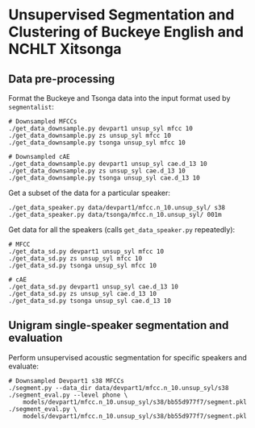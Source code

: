 Unsupervised Segmentation and Clustering of Buckeye English and NCHLT Xitsonga
==============================================================================

Data pre-processing
-------------------

Format the Buckeye and Tsonga data into the input format used by
`segmentalist`:

    # Downsampled MFCCs
    ./get_data_downsample.py devpart1 unsup_syl mfcc 10
    ./get_data_downsample.py zs unsup_syl mfcc 10
    ./get_data_downsample.py tsonga unsup_syl mfcc 10

    # Downsampled cAE
    ./get_data_downsample.py devpart1 unsup_syl cae.d_13 10
    ./get_data_downsample.py zs unsup_syl cae.d_13 10
    ./get_data_downsample.py tsonga unsup_syl cae.d_13 10

Get a subset of the data for a particular speaker:

    ./get_data_speaker.py data/devpart1/mfcc.n_10.unsup_syl/ s38
    ./get_data_speaker.py data/tsonga/mfcc.n_10.unsup_syl/ 001m

Get data for all the speakers (calls `get_data_speaker.py` repeatedly):

    # MFCC
    ./get_data_sd.py devpart1 unsup_syl mfcc 10
    ./get_data_sd.py zs unsup_syl mfcc 10
    ./get_data_sd.py tsonga unsup_syl mfcc 10

    # cAE
    ./get_data_sd.py devpart1 unsup_syl cae.d_13 10
    ./get_data_sd.py zs unsup_syl cae.d_13 10
    ./get_data_sd.py tsonga unsup_syl cae.d_13 10



Unigram single-speaker segmentation and evaluation
--------------------------------------------------

Perform unsupervised acoustic segmentation for specific speakers and evaluate:

    # Downsampled Devpart1 s38 MFCCs
    ./segment.py --data_dir data/devpart1/mfcc.n_10.unsup_syl/s38
    ./segment_eval.py --level phone \
        models/devpart1/mfcc.n_10.unsup_syl/s38/bb55d977f7/segment.pkl
    ./segment_eval.py \
        models/devpart1/mfcc.n_10.unsup_syl/s38/bb55d977f7/segment.pkl




